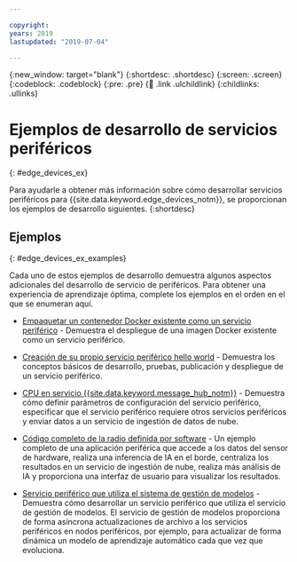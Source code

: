 ```yaml
---

copyright:
years: 2019
lastupdated: "2019-07-04"

---
```


{:new_window: target="blank"}
{:shortdesc: .shortdesc}
{:screen: .screen}
{:codeblock: .codeblock}
{:pre: .pre}
{:child: .link .ulchildlink}
{:childlinks: .ullinks}

# Ejemplos de desarrollo de servicios periféricos
{: #edge_devices_ex}

Para ayudarle a obtener más información sobre cómo desarrollar servicios periféricos para {{site.data.keyword.edge_devices_notm}}, se proporcionan los ejemplos de desarrollo siguientes.
{:shortdesc}

## Ejemplos
{: #edge_devices_ex_examples}

Cada uno de estos ejemplos de desarrollo demuestra algunos aspectos adicionales del desarrollo de servicio de periféricos. Para obtener una experiencia de aprendizaje óptima, complete los ejemplos en el orden en el que se enumeran aquí.

* [Empaquetar un contenedor Docker existente como un servicio periférico](quickstart_example.md) - Demuestra el despliegue de una imagen Docker existente como un servicio periférico.

* [Creación de su propio servicio periférico hello world](developingstart_example.md) - Demuestra los conceptos básicos de desarrollo, pruebas, publicación y despliegue de un servicio periférico.

* [CPU en servicio {{site.data.keyword.message_hub_notm}}](cpu_msg_example.md) - Demuestra cómo definir parámetros de configuración del servicio periférico, especificar que el servicio periférico requiere otros servicios periféricos y enviar datos a un servicio de ingestión de datos de nube.

* [Código completo de la radio definida por software](software_defined_radio_ex_full.md) - Un ejemplo completo de una aplicación periférica que accede a los datos del sensor de hardware, realiza una inferencia de IA en
el borde, centraliza los resultados en un servicio de ingestión de nube, realiza más análisis de IA y proporciona una interfaz de usuario para visualizar los resultados.

* [Servicio periférico que utiliza el sistema de gestión de modelos](mms.md) - Demuestra cómo desarrollar un servicio periférico que utiliza el servicio de gestión de modelos. El servicio de gestión de modelos proporciona de forma asíncrona actualizaciones de archivo a los servicios periféricos en nodos periféricos, por ejemplo, para actualizar de forma dinámica un modelo de aprendizaje automático cada que vez que evoluciona.
